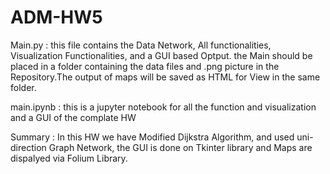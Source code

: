 # ADM-HW5

Main.py : this file contains the Data Network, All functionalities, Visualization Functionalities, and a GUI based Optput.
the Main should be placed in a folder containing the data files and .png picture in the Repository.The output of maps will be saved as HTML for View in the same folder.

main.ipynb : this is a jupyter notebook for all the function and visualization and a GUI of the complate HW

Summary : In this HW we have Modified Dijkstra Algorithm, and used uni-direction Graph Network, the GUI is done on Tkinter library and Maps are dispalyed via Folium Library.
